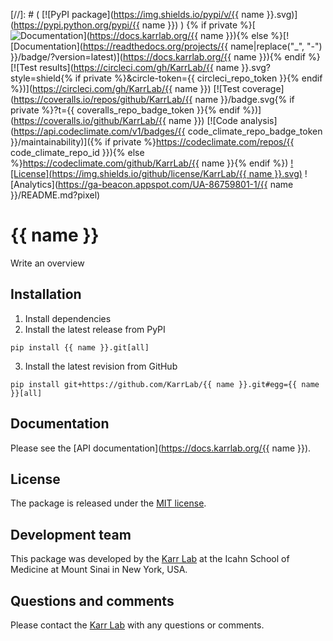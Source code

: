 [//]: # ( [![PyPI package](https://img.shields.io/pypi/v/{{ name }}.svg)](https://pypi.python.org/pypi/{{ name }}) )
{% if private %}[![Documentation](https://img.shields.io/badge/docs-latest-brightgreen.svg)](https://docs.karrlab.org/{{ name }}){% else %}[![Documentation](https://readthedocs.org/projects/{{ name|replace("_", "-") }}/badge/?version=latest)](https://docs.karrlab.org/{{ name }}){% endif %}
[![Test results](https://circleci.com/gh/KarrLab/{{ name }}.svg?style=shield{% if private %}&circle-token={{ circleci_repo_token }}{% endif %})](https://circleci.com/gh/KarrLab/{{ name }})
[![Test coverage](https://coveralls.io/repos/github/KarrLab/{{ name }}/badge.svg{% if private %}?t={{ coveralls_repo_badge_token }}{% endif %})](https://coveralls.io/github/KarrLab/{{ name }})
[![Code analysis](https://api.codeclimate.com/v1/badges/{{ code_climate_repo_badge_token }}/maintainability)]({% if private %}https://codeclimate.com/repos/{{ code_climate_repo_id }}){% else %}https://codeclimate.com/github/KarrLab/{{ name }}{% endif %})
[![License](https://img.shields.io/github/license/KarrLab/{{ name }}.svg)](LICENSE)
![Analytics](https://ga-beacon.appspot.com/UA-86759801-1/{{ name }}/README.md?pixel)

# {{ name }}

Write an overview

## Installation
1. Install dependencies
2. Install the latest release from PyPI
  ```
  pip install {{ name }}.git[all]
  ```
3. Install the latest revision from GitHub
  ```
  pip install git+https://github.com/KarrLab/{{ name }}.git#egg={{ name }}[all]
  ```

## Documentation
Please see the [API documentation](https://docs.karrlab.org/{{ name }}).

## License
The package is released under the [MIT license](LICENSE).

## Development team
This package was developed by the [Karr Lab](https://www.karrlab.org) at the Icahn School of Medicine at Mount Sinai in New York, USA.

## Questions and comments
Please contact the [Karr Lab](https://www.karrlab.org) with any questions or comments.
